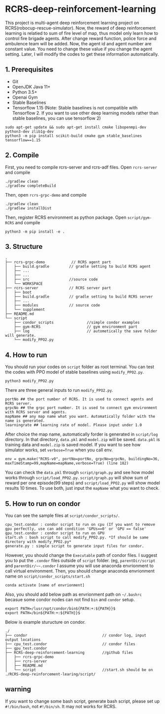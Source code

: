 # RCRS-deep-reinforcement-learning
This project is multi-agent deep reinforcement learning project on RCRS(robocup-rescue-simulator).
Now, the reward of deep reinforcement learning is relatied to sum of fire level of map, thus model only learn how to control fire brigade agents. After change reward function, police force and ambulence team will be added.
Now, the agent id and agent number are constant value. You need to change these value if you change the agent setting. Later, I will modify the codes to get these information automatically. 


## 1. Prerequisites
* Git
* OpenJDK Java 11+
* Python 3.5+
* Openai Gym
* Stable Baselines
* Tensorflow 1.15 (Note: Stable baselines is not compatible with Tensorflow 2. If you want to use other deep learning models rather than stable baselines, you can use tensorflow 2)
```
sudo apt-get update && sudo apt-get install cmake libopenmpi-dev python3-dev zlib1g-dev
python3 -m pip install scikit-build cmake gym stable_baselines tensorflow==1.15 
```
## 2. Compile
First, you need to compile rcrs-server and rcrs-adf files. Open `rcrs-server` and compile
```
./gradlew clean
./gradlew completeBuild
```
Then, open `rcrs-grpc-demo` and compile
```
./gradlew clean
./gradlew installDist
```
Then, register RCRS environment as python package. Open `script/gym-RCRS` and compile
```
python3 -m pip install -e .
```
## 3. Structure
```
.
├── rcrs-grpc-demo            // RCRS agent part
│   ├── build.gradle         // gradle setting to build RCRS agent
│   ├── ... 
│   ├── ...
│   ├── src                  //source code
│   └── WORKSPACE
├── rcrs-server              // RCRS server part
│   ├── boot
│   ├── build.gradle         // gradle setting to build RCRS server
│   ├── ...
│   ├── modules              // source code
│   └── supplement
├── README.md
└── script
    ├── condor_scripts               //simple condor examples
    ├── gym-RCRS                     // gym environment part
    ├── log                          // autometically the save folder will generate. 
    └── modify_PPO2.py
```

## 4. How to run
You should run your codes on `script` folder as root terminal. 
You can test the codes with PPO model of stable baselines using `modify_PPO2.py`.
```
python3 modify_PPO2.py
```
There are three general inputs to run `modify_PPO2.py`.
```
portNo ## the port number of RCRS. It is used to connect agents and RCRS server. 
grpcNo ## the grpc port number. It is used to connect gym environment with RCRS server and agents.
mapName ## any map name what you want. Automatically folder with the name is generated.  
learningrate ## learning rate of model. Please input under 1.0 
```
After choice the map name, automatically forder is generated in `script/log` directory. 
In that directory, `data.pkl` and `model.zip` will be saved. `data.pkl` is training data and `model.zip` is saved model. 
If you want to see how simulator works, set `verbose=True` when you call env.
```
env = gym.make("RCRS-v0", portNo=portNo, grpcNo=grpcNo, buildingNo=36, maxTimeStamp=99,mapName=mapName,verbose=True) (line 182)
```
You can check the `data.pkl` through `script/graph.py` and see how model works through `script/load_PPO2.py`.
`script/graph.py` will show sum of reward per one episode(99 steps) and `script/load_PPO2.py` will show model results 10 times.
To use both, just input the `mapName` what you want to check. 


## 5. How to run on condor

You can see the sample files at `script/condor_scripts/`. 
```
cpu_test.condor : condor script to run on cpu (If you want to remove gpu perfectly, use can add condition 'GPUs==0' or 'GPU == false'
gpu_test.condor : condor script to run on GPU
start.sh : bash script to call modify_PPO2.py. *If should be same directory with modify_PPO2.py*
generate.py : simple script to generate input files for condor.
```

However, you should change the `Executable` path of condor files. I suggest you to put the `.condor` files outside of `script` folder. (eg, `parentDir/script` and `parentDir/~~.condor`
I assume you will use anaconda envrionment to call virtual environment. Then, you should change anaconda envrionment name on `script/condor_scripts/start.sh`
```
conda activate [name of envrionment]
```

Also, you should add below path as envrionment path on `~/.bashrc` becasue some condor nodes can not find `bin` and `condor` setup.
```
export PATH=/lusr/opt/condor/bin${PATH:+:${PATH}}$
export PATH=/bin${PATH:+:${PATH}}$
```


Below is example sturucture on condor.
```
./
├── condor                                  // condor log, input output locations
├── cpu_test.condor                         // condor files
├── gpu_test.condor
├── RCRS-deep-reinforcement-learning        //github files
│   ├── rcrs-grpc-demo 
│   ├── rcrs-server
│   ├── README.md
│   └── script                              //start.sh should be on ./RCRS-deep-reinforcement-learing/script/

```
## warning
If you want to change some bash script, generate bash script, please set up `#!/bin/bash`, not `#!/bin/sh`. It may not works for RCRS.
